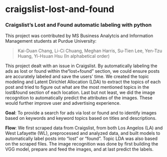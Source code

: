 # craigslist-lost-and-found
### Craigslist’s Lost and Found automatic labeling with python

This project was contributed by MS Business Analytcis and Information Management students at Purdue University:
> Kai-Duan Chang, Li-Ci Chuang, Meghan Harris, Su-Tien Lee, Yen-Tzu Huang, Yi-Hsuan Hsu (In alphabetical order)

This project dealt with an issue in Craigslist. By automatically labeling the ads as lost or found within the“lost+found” section, we could ensure posts are accurately labeled and save the users' time. We created the topic modeling and Latent Dirichlet Allocation (LDA) to extract the topics of each post and tried to figure out what are the most mentioned topics in the lost&found section of each location. Last but not least, we did the image recognition to automatically predict the attributes of the images. These would further improve user and advertising experience. 

**Goal**: To provide a search for ads via lost or found and to identify images based on keywords and keyword topics based on titles and descriptions. 

**Flow**: We first scraped data from Craigslist, from both Los Angelos (LA) and West Lafayette (WL), preprocessed and analyzed data, and built models to automatically label posts into “lost” or “found”. Topic LDA was also based on the scraped files. The image recognition was done by first building the VGG model, prepare and feed the images, and at last predict the labels.

